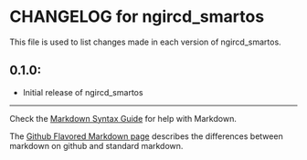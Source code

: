 # CHANGELOG for ngircd_smartos

This file is used to list changes made in each version of ngircd_smartos.

## 0.1.0:

* Initial release of ngircd_smartos

- - -
Check the [Markdown Syntax Guide](http://daringfireball.net/projects/markdown/syntax) for help with Markdown.

The [Github Flavored Markdown page](http://github.github.com/github-flavored-markdown/) describes the differences between markdown on github and standard markdown.
